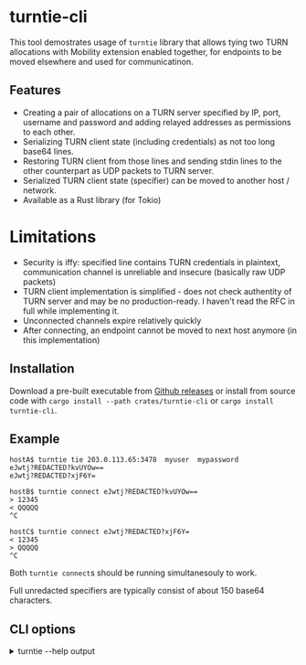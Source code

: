 # turntie-cli

This tool demostrates usage of `turntie` library that allows tying two TURN allocations with Mobility extension enabled together, for endpoints to be moved elsewhere and used for communicatinon.

## Features

* Creating a pair of allocations on a TURN server specified by IP, port, username and password and adding relayed addresses as permissions to each other.
* Serializing TURN client state (including credentials) as not too long base64 lines.
* Restoring TURN client from those lines and sending stdin lines to the other counterpart as UDP packets to TURN server.
* Serialized TURN client state (specifier) can be moved to another host / network.
* Available as a Rust library (for Tokio)

# Limitations

* Security is iffy: specified line contains TURN credentials in plaintext, communication channel is unreliable and insecure (basically raw UDP packets)
* TURN client implementation is simplified - does not check authentity of TURN server and may be no production-ready. I haven't read the RFC in full while implementing it.
* Unconnected channels expire relatively quickly
* After connecting, an endpoint cannot be moved to next host anymore (in this implementation)

## Installation

Download a pre-built executable from [Github releases](https://github.com/vi/turntie/releases) or install from source code with `cargo install --path crates/turntie-cli`  or `cargo install turntie-cli`.

## Example

```
hostA$ turntie tie 203.0.113.65:3478  myuser  mypassword
eJwtj?REDACTED?kvUYOw==
eJwtj?REDACTED?xjF6Y=

hostB$ turntie connect eJwtj?REDACTED?kvUYOw==
> 12345
< QQQQQ
^C

hostC$ turntie connect eJwtj?REDACTED?xjF6Y=
< 12345
> QQQQQ
^C
```

Both `turntie connect`s should be running simultanesouly to work.

Full unredacted specifiers are typically consist of about 150 base64 characters.

## CLI options

<details><summary> turntie --help output</summary>

```
Usage: turntie <command> [<args>]

Use TURN server as a communication channel with movable ends Top-level command.

Options:
  --help            display usage information

Commands:
  tie               Create two allocation and return two specifier lines for
                    their resumption
  connect           Connect to one of the lines


Usage: turntie tie <turn_server> <username> <password>

Create two tied allocations and print two specifier lines for usage with 'turntie connect'.

Positional Arguments:
  turn_server       address of TURN server to create allocations in
  username          username to authenticate on TURN server with
  password          password to authenticate on TURN server with

Options:
  --help            display usage information

Usage: turntie connect <specifier>

Connect to one of the endpoints created by 'turntie tie' and exchange stdin/stdout lines with the peer which connected to the other endpoint.

Positional Arguments:
  specifier         serialized data describing the channel end

Options:
  --help            display usage information


```
</details>
